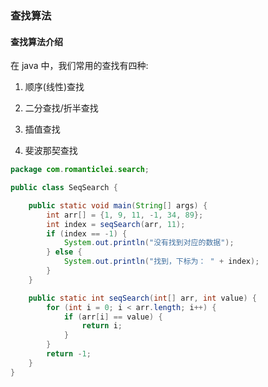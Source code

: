 ### 查找算法

#### 查找算法介绍

在 java 中，我们常用的查找有四种: 

1) 顺序(线性)查找 

2) 二分查找/折半查找 

3) 插值查找 

4) 斐波那契查找



```java
package com.romanticlei.search;

public class SeqSearch {

    public static void main(String[] args) {
        int arr[] = {1, 9, 11, -1, 34, 89};
        int index = seqSearch(arr, 11);
        if (index == -1) {
            System.out.println("没有找到对应的数据");
        } else {
            System.out.println("找到，下标为： " + index);
        }
    }

    public static int seqSearch(int[] arr, int value) {
        for (int i = 0; i < arr.length; i++) {
            if (arr[i] == value) {
                return i;
            }
        }
        return -1;
    }
}
```



